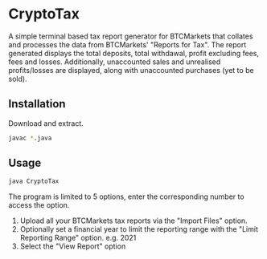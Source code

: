# CryptoTax
A simple terminal based tax report generator for BTCMarkets that collates and processes the data from BTCMarkets' "Reports for Tax".
The report generated displays the total deposits, total withdawal, profit excluding fees, fees and losses.
Additionally, unaccounted sales and unrealised profits/losses are displayed, along with unaccounted purchases (yet to be sold).

## Installation

Download and extract.
```bash
javac *.java
```
## Usage

```bash
java CryptoTax
```

The program is limited to 5 options, enter the corresponding number to access the option.

1) Upload all your BTCMarkets tax reports via the "Import Files" option.
2) Optionally set a financial year to limit the reporting range with the "Limit Reporting Range" option. e.g. 2021
3) Select the "View Report" option
